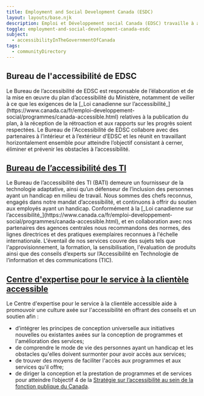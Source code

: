 ```yaml
---
title: Employment and Social Development Canada (ESDC)
layout: layouts/base.njk
description: Emploi et Développement social Canada (EDSC) travaille à améliorer le niveau de vie et la qualité de vie de tous les Canadiens en faisant la promotion d'une main-d'œuvre mobile et hautement spécialisée ainsi que d'un marché du travail efficace et favorable à l'inclusion. EDSC compte plusieurs équipes travaillant dans le domaine de l'accessibilité numérique dans le but de créer un environnement sans obstacle pour les Canadiens et les employés !
toggle: employment-and-social-development-canada-esdc
subject:
  - accessibilityInTheGovernmentOfCanada
tags:
  - communityDirectory
---
```


<div class="row wb-eqht">
	<div class="col-md-6">
		<h2 class="h3">Bureau de l'accessibilité de EDSC</a></h2>
Le Bureau de l’accessibilité de EDSC est responsable de l’élaboration et de la mise en œuvre du plan d’accessibilité du Ministère, notamment de veiller à ce que les exigences de la [_Loi canadienne sur l’accessibilité_](https://www.canada.ca/fr/emploi-developpement-social/programmes/canada-accessible.html) relatives à la publication du plan, à la réception de la rétroaction et aux rapports sur les progrès soient respectées. Le Bureau de l'Accessibilité de EDSC collabore avec des partenaires à l’intérieur et à l’extérieur d’EDSC et les réunit en travaillant horizontalement ensemble pour atteindre l’objectif consistant à cerner, éliminer et prévenir les obstacles à l’accessibilité.
	</div>
	<div class="col-md-6">
		<h2 class="h3"><a href="https://bati-itao.github.io/index-fr.html">Bureau de l&rsquo;accessibilité des TI</a></h2>
Le Bureau de l’accessibilité des TI (BATI) demeure un fournisseur de la technologie adaptative, ainsi qu’un défenseur de l’inclusion des personnes ayant un handicap en milieu de travail. Nous sommes des chefs reconnus, engagés dans notre mandat d’accessibilité, et continuons à offrir du soutien aux employés ayant un handicap. Conformément à la [_Loi canadienne sur l’accessibilité_](https://www.canada.ca/fr/emploi-developpement-social/programmes/canada-accessible.html), et en collaboration avec nos partenaires des agences centrales nous recommandons des normes, des lignes directrices et des pratiques exemplaires reconnues à l'échelle internationale. L'éventail de nos services couvre des sujets tels que l'approvisionnement, la formation, la sensibilisation, l'évaluation de produits ainsi que des conseils d’experts sur l’Accessibilité en Technologie de l’information et des communications (TIC).
	</div>
	<div class="col-md-6">
		<h2 class="h3"><a href="https://ceacs-cesca.github.io/index-fr.html">Centre d'expertise pour le service à la clientèle accessible</a></h2>
Le Centre d'expertise pour le service à la clientèle accessible aide à promouvoir une culture axée sur l'accessibilité en offrant des conseils et un soutien afin :

- d’intégrer les principes de conception universelle aux initiatives nouvelles ou existantes axées sur la conception de programmes et l'amélioration des services;
- de comprendre le mode de vie des personnes ayant un handicap et les obstacles qu'elles doivent surmonter pour avoir accès aux services;
- de trouver des moyens de faciliter l'accès aux programmes et aux services qu'il offre;
- de diriger la conception et la prestation de programmes et de services pour atteindre l’objectif 4 de la [Stratégie sur l’accessibilité au sein de la fonction publique du Canada](https://www.canada.ca/fr/gouvernement/fonctionpublique/mieux-etre-inclusion-diversite-fonction-publique/diversite-equite-matiere-emploi/accessibilite-fonction-publique/strategie-accessibilite-fonction-publique-tdm.html).
</div>

</div>
